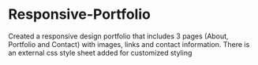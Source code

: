 # Responsive-Portfolio
Created a responsive design portfolio that includes 3 pages (About, Portfolio and Contact) with images, links and contact information.
There is an external css style sheet added for customized styling
